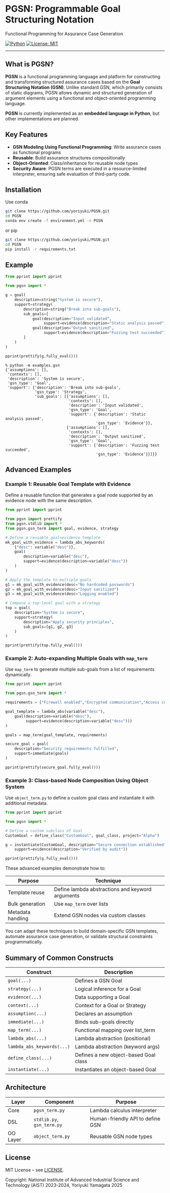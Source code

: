 
# PGSN: Programmable Goal Structuring Notation

Functional Programming for Assurance Case Generation

[![Python](https://img.shields.io/badge/python-3.12%2B-blue.svg)](https://www.python.org/)
[![License: MIT](https://img.shields.io/badge/License-MIT-green.svg)](LICENSE)

---

## What is PGSN?

**PGSN** is a functional programming language and platform for constructing and transforming structured assurance cases based on the **Goal Structuring Notation (GSN)**.
Unlike standard GSN, which primarily consists of static diagrams, PGSN allows dynamic and structured generation of argument elements using a functional and object-oriented programming language.

**PGSN** is currently implemented as an **embedded language in Python**, but other implementations are planned.

## Key Features

-  **GSN Modeling Using Functional Programming**: Write assurance cases as functional programs
-  **Reusable**: Build assurance structures compositionally
-  **Object-Oriented**: Class/inheritance for reusable node types
-  **Security Aware**: PGSN terms are executed in a resource-limited interpreter, ensuring safe evaluation of third-party code.

## Installation

Use conda
```bash
git clone https://github.com/yoriyuki/PGSN.git
cd PGSN
conda env create -f environment.yml -n PGSN
```
or pip
```bash
git clone https://github.com/yoriyuki/PGSN.git
cd PGSN
pip install -r requirements.txt
```

## Example

```python
from pprint import pprint

from pgsn import *

g = goal(
    description=string("System is secure"),
    support=strategy(
        description=string("Break into sub-goals"),
        sub_goals=[
            goal(description="Input validated",
                 support=evidence(description="Static analysis passed")),
            goal(description="Output sanitized",
                 support=evidence(description="Fuzzing test succeeded"))
        ]
    )
)

pprint(prettify(g.fully_eval()))
```

```shell
% python -m examples.gsn
{'assumptions': [],
 'contexts': [],
 'description': 'System is secure',
 'gsn_type': 'Goal',
 'support': {'description': 'Break into sub-goals',
             'gsn_type': 'Strategy',
             'sub_goals': [{'assumptions': [],
                            'contexts': [],
                            'description': 'Input validated',
                            'gsn_type': 'Goal',
                            'support': {'description': 'Static analysis passed',
                                        'gsn_type': 'Evidence'}},
                           {'assumptions': [],
                            'contexts': [],
                            'description': 'Output sanitized',
                            'gsn_type': 'Goal',
                            'support': {'description': 'Fuzzing test succeeded',
                                        'gsn_type': 'Evidence'}}]}}
```

## Advanced Examples

### Example 1: Reusable Goal Template with Evidence

Define a reusable function that generates a goal node supported by an evidence node with the same description.

```python
from pprint import pprint

from pgsn import prettify
from pgsn.stdlib import *
from pgsn.gsn_term import goal, evidence, strategy

# Define a reusable goal+evidence template
mk_goal_with_evidence = lambda_abs_keywords(
    {"desc": variable("desc")},
    goal(
        description=variable("desc"),
        support=evidence(description=variable("desc"))
    )
)

# Apply the template to multiple goals
g1 = mk_goal_with_evidence(desc="No hardcoded passwords")
g2 = mk_goal_with_evidence(desc="Input sanitized")
g3 = mk_goal_with_evidence(desc="Logging enabled")

# Compose a top-level goal with a strategy
top = goal(
    description="System is secure",
    support=strategy(
        description="Apply security principles",
        sub_goals=[g1, g2, g3]
    )
)

pprint(prettify(top.fully_eval()))
```

### Example 2: Auto-expanding Multiple Goals with `map_term`

Use `map_term` to generate multiple sub-goals from a list of requirements dynamically.

```python
from pprint import pprint

from pgsn.gsn_term import *

requirements = ["Firewall enabled","Encrypted communication","Access control active"]

goal_template = lambda_abs(variable("desc"),
    goal(description=variable("desc"),
         support=evidence(description=variable("desc")))
)

goals = map_term(goal_template, requirements)

secure_goal = goal(
    description="Security requirements fulfilled",
    support=immediate(goals)
)

pprint(prettify(secure_goal.fully_eval()))
```

### Example 3: Class-based Node Composition Using Object System

Use `object_term.py` to define a custom goal class and instantiate it with additional metadata.

```python
from pprint import pprint

from pgsn import *

# Define a custom subclass of Goal
CustomGoal = define_class("CustomGoal", goal_class, project="Alpha")

g = instantiate(CustomGoal, description="Secure connection established",
    support=evidence(description="Verified by audit"))

pprint(prettify(g.fully_eval()))
```

These advanced examples demonstrate how to:

| Purpose | Technique |
|---------|-----------|
| Template reuse | Define lambda abstractions and keyword arguments |
| Bulk generation | Use `map_term` over lists |
| Metadata handling | Extend GSN nodes via custom classes |

You can adapt these techniques to build domain-specific GSN templates, automate assurance case generation, or validate structural constraints programmatically.

## Summary of Common Constructs

| Construct                    | Description                             |
|-----------------------------|-----------------------------------------|
| `goal(...)`                 | Defines a GSN Goal                      |
| `strategy(...)`             | Logical inference for a Goal            |
| `evidence(...)`             | Data supporting a Goal                  |
| `context(...)`              | Context for a Goal or Strategy          |
| `assumption(...)`           | Declares an assumption                  |
| `immediate(...)`            | Binds sub-goals directly                |
| `map_term(...)`             | Functional mapping over list_term       |
| `lambda_abs(...)`           | Lambda abstraction (positional)         |
| `lambda_abs_keywords(...)`  | Lambda abstraction (keyword args)       |
| `define_class(...)`         | Defines a new object-based Goal class   |
| `instantiate(...)`          | Instantiates an object-based Goal       |

## Architecture

| Layer    | Component                  | Purpose                          |
|----------|----------------------------|----------------------------------|
| Core     | `pgsn_term.py`             | Lambda calculus interpreter      |
| DSL      | `stdlib.py`, `gsn_term.py` | Human-friendly API to define GSN |
| OO Layer | `object_term.py`           | Reusable GSN node types          |

##  License

MIT License – see [LICENSE](LICENSE).

Copyright: National Institute of Advanced Industrial Science and Technology (AIST) 2023-2024,
Yoriyuki Yamagata 2025